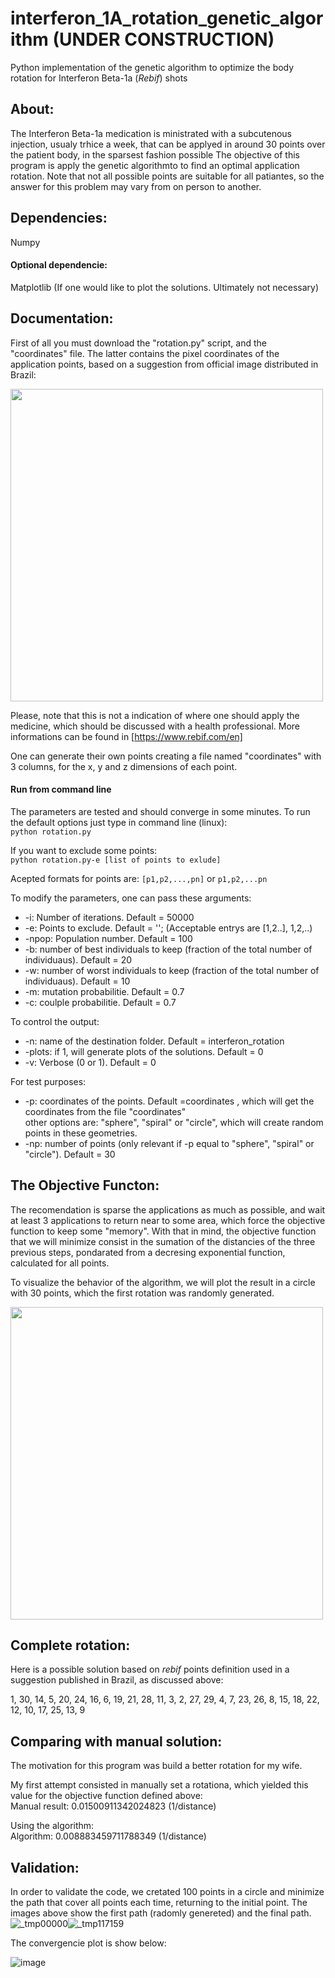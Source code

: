 # interferon_1A_rotation_genetic_algorithm (UNDER CONSTRUCTION)
Python implementation of the genetic algorithm to optimize the body rotation for Interferon Beta-1a (*Rebif*) shots

## About:
The Interferon Beta-1a medication is ministrated with a subcutenous injection, usualy trhice a week, that can be applyed in around 30 points over the patient body, in the sparsest fashion possible The objective of this program is apply the genetic algorithmto to find an optimal application rotation. Note that not all possible points are suitable for all patiantes, so the answer for this problem may vary from on person to another.

## Dependencies:

Numpy

#### Optional dependencie:

Matplotlib (If one would like to plot the solutions. Ultimately not necessary)

## Documentation:


First of all you must download the "rotation.py" script, and the "coordinates" file. The latter contains the pixel coordinates of the application points, based on a suggestion from official image distributed in Brazil:

<img src="https://user-images.githubusercontent.com/78453361/114648406-1d542700-9cb5-11eb-9b56-c470074df9e9.png" width="500">


Please, note that this is not a indication of where one should apply the medicine, which should be discussed with a health professional. More informations can be found in [https://www.rebif.com/en]

One can generate their own points creating a file named "coordinates" with 3 columns, for the x, y and z dimensions of each point.

####   Run from command line
The parameters are tested and should converge in some minutes. To run the default options just type in command line (linux):    
    `python rotation.py`

If you want to exclude some points:  
    `python rotation.py-e [list of points to exlude]`
    
Acepted formats for points are:
`[p1,p2,...,pn]` or `p1,p2,...pn`

To modify the parameters, one can pass these arguments:

- -i: Number of iterations. Default = 50000  
- -e: Points to exclude. Default = ''; (Acceptable entrys are [1,2..], 1,2,..)  
- -npop: Population number. Default = 100  
- -b: number of best individuals to keep (fraction of the total number of individuaus). Default = 20  
- -w: number of worst individuals to keep (fraction of the total number of individuaus). Default = 10  
- -m: mutation probabilitie. Default = 0.7  
- -c: coulple probabilitie. Default = 0.7  
 

To control the output:

- -n: name of the destination folder. Default = interferon_rotation  
- -plots: if 1, will generate plots of the solutions. Default = 0  
- -v: Verbose (0 or 1). Default = 0  


For test purposes:

- -p: coordinates of the points. Default =coordinates , which will get the coordinates from the file "coordinates"  
    other options are: "sphere", "spiral" or "circle", which will create random points in these geometries.   
- -np: number of points (only relevant if -p equal to "sphere", "spiral" or "circle"). Default = 30 

## The Objective Functon:

The recomendation is sparse the applications as much as possible, and wait at least 3 applications to return near to some area, which force the objective function to keep some "memory". With that in mind, the objective function that we will minimize consist in the sumation of the distancies of the three previous steps, pondarated from a decresing exponential function, calculated for all points.  

To visualize the behavior of the algorithm, we will plot the result in a circle with 30 points, which the first rotation was randomly generated. 

<img src="https://user-images.githubusercontent.com/78453361/114650184-2abee080-9cb8-11eb-8c93-b0d5b65e863f.png" width="500">

## Complete rotation:
Here is a possible solution based on *rebif* points definition used in a suggestion published in Brazil, as discussed above:

1, 30, 14,  5, 20, 24, 16,  6, 19, 21, 28, 11,  3,  2, 27, 29,  4,  7, 23, 26,  8, 15, 18, 22, 12, 10, 17, 25, 13,  9
 

## Comparing with manual solution:

The motivation for this program was build a better rotation for my wife. 

My first attempt consisted in manually set a rotationa, which yielded this value for the objective function defined above:  
Manual result: 0.01500911342024823 (1/distance)

Using the algorithm:           
Algorithm: 0.008883459711788349 (1/distance)


## Validation:

In order to validate the code, we cretated 100 points in a circle and minimize the path that cover all points each time, returning to the initial point. The images above show the first path (radomly genereted) and the final path.![_tmp00000](https://user-images.githubusercontent.com/78453361/113072812-50b79180-919e-11eb-94ba-4ee2159d3654.png)![_tmp117159](https://user-images.githubusercontent.com/78453361/113072823-56ad7280-919e-11eb-8ba5-b4f874111dc5.png)



The convergencie plot is show below:

![image](https://user-images.githubusercontent.com/78453361/113073076-c9b6e900-919e-11eb-83d0-2911cc743a3d.png)
